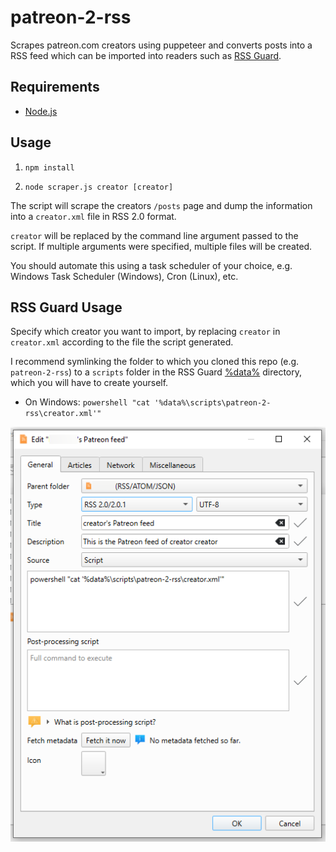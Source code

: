 # patreon-2-rss 

Scrapes patreon.com creators using puppeteer and converts posts into a RSS feed which can be imported into readers such as [RSS Guard](https://github.com/martinrotter/rssguard/).

## Requirements

- [Node.js](https://nodejs.org/en)

## Usage

1. `npm install`

2. `node scraper.js creator [creator]`

The script will scrape the creators `/posts` page and dump the information into a `creator.xml` file in RSS 2.0 format. 

`creator` will be replaced by the command line argument passed to the script. If multiple arguments were specified, multiple files will be created.

You should automate this using a task scheduler of your choice, e.g. Windows Task Scheduler (Windows), Cron (Linux), etc.

## RSS Guard Usage

Specify which creator you want to import, by replacing `creator` in `creator.xml` according to the file the script generated.

I recommend symlinking the folder to which you cloned this repo (e.g. `patreon-2-rss`) to a `scripts` folder in the RSS Guard [%data%](https://github.com/martinrotter/rssguard/blob/master/resources/docs/Documentation.md#userd) directory, which you will have to create yourself.

- On Windows: `powershell "cat '%data%\scripts\patreon-2-rss\creator.xml'"`

![RSS Guard Usage picture](rss-guard-usage.png)